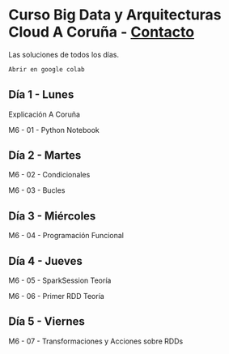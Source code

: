 # Curso Big Data y Arquitecturas Cloud A Coruña - [Contacto](mailto:cursocloudcoruna@lubay.es)

Las soluciones de todos los días.
```bash
Abrir en google colab
```

## Día 1 - Lunes

Explicación A Coruña

M6 - 01 - Python Notebook

## Día 2 - Martes

M6 - 02 - Condicionales

M6 - 03 - Bucles

## Día 3 - Miércoles

M6 - 04 - Programación Funcional

## Día 4 - Jueves

M6 - 05 - SparkSession Teoría

M6 - 06 - Primer RDD Teoría

## Día 5 - Viernes

M6 - 07 - Transformaciones y Acciones sobre RDDs 



